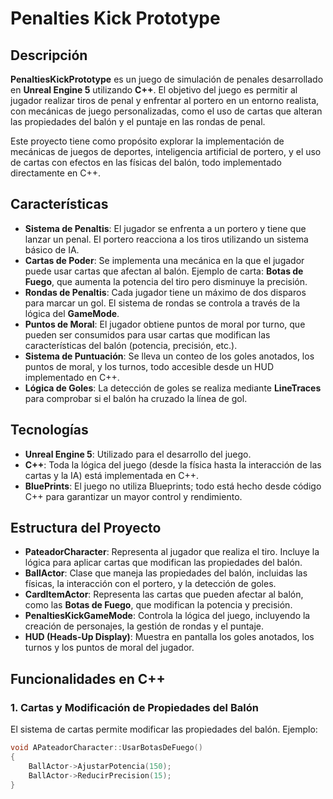 # Penalties Kick Prototype

## Descripción

**PenaltiesKickPrototype** es un juego de simulación de penales desarrollado en **Unreal Engine 5** utilizando **C++**. El objetivo del juego es permitir al jugador realizar tiros de penal y enfrentar al portero en un entorno realista, con mecánicas de juego personalizadas, como el uso de cartas que alteran las propiedades del balón y el puntaje en las rondas de penal.

Este proyecto tiene como propósito explorar la implementación de mecánicas de juegos de deportes, inteligencia artificial de portero, y el uso de cartas con efectos en las físicas del balón, todo implementado directamente en C++.

## Características

- **Sistema de Penaltis**: El jugador se enfrenta a un portero y tiene que lanzar un penal. El portero reacciona a los tiros utilizando un sistema básico de IA.
- **Cartas de Poder**: Se implementa una mecánica en la que el jugador puede usar cartas que afectan al balón. Ejemplo de carta: **Botas de Fuego**, que aumenta la potencia del tiro pero disminuye la precisión.
- **Rondas de Penaltis**: Cada jugador tiene un máximo de dos disparos para marcar un gol. El sistema de rondas se controla a través de la lógica del **GameMode**.
- **Puntos de Moral**: El jugador obtiene puntos de moral por turno, que pueden ser consumidos para usar cartas que modifican las características del balón (potencia, precisión, etc.).
- **Sistema de Puntuación**: Se lleva un conteo de los goles anotados, los puntos de moral, y los turnos, todo accesible desde un HUD implementado en C++.
- **Lógica de Goles**: La detección de goles se realiza mediante **LineTraces** para comprobar si el balón ha cruzado la línea de gol.
  
## Tecnologías

- **Unreal Engine 5**: Utilizado para el desarrollo del juego.
- **C++**: Toda la lógica del juego (desde la física hasta la interacción de las cartas y la IA) está implementada en C++.
- **BluePrints**: El juego no utiliza Blueprints; todo está hecho desde código C++ para garantizar un mayor control y rendimiento.

## Estructura del Proyecto

- **PateadorCharacter**: Representa al jugador que realiza el tiro. Incluye la lógica para aplicar cartas que modifican las propiedades del balón.
- **BallActor**: Clase que maneja las propiedades del balón, incluidas las físicas, la interacción con el portero, y la detección de goles.
- **CardItemActor**: Representa las cartas que pueden afectar al balón, como las **Botas de Fuego**, que modifican la potencia y precisión.
- **PenaltiesKickGameMode**: Controla la lógica del juego, incluyendo la creación de personajes, la gestión de rondas y el puntaje.
- **HUD (Heads-Up Display)**: Muestra en pantalla los goles anotados, los turnos y los puntos de moral del jugador.

## Funcionalidades en C++

### 1. **Cartas y Modificación de Propiedades del Balón**
El sistema de cartas permite modificar las propiedades del balón. Ejemplo:

```cpp
void APateadorCharacter::UsarBotasDeFuego()
{
    BallActor->AjustarPotencia(150);
    BallActor->ReducirPrecision(15);
}
